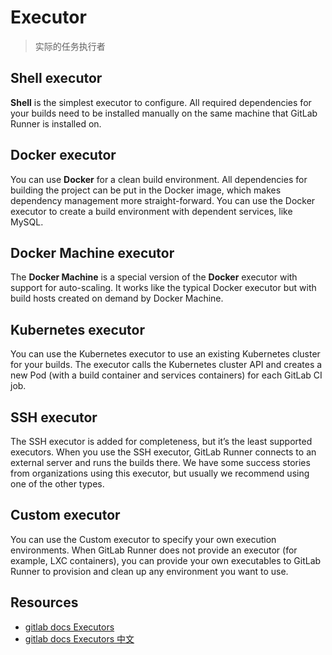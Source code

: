 # Executor

> 实际的任务执行者

## Shell executor

**Shell** is the simplest executor to configure. All required dependencies for your builds need to be installed manually on the same machine that GitLab Runner is installed on.

## Docker executor

You can use **Docker** for a clean build environment. All dependencies for building the project can be put in the Docker image, which makes dependency management more straight-forward. You can use the Docker executor to create a build environment with dependent services, like MySQL.

## Docker Machine executor
The **Docker Machine** is a special version of the **Docker** executor with support for auto-scaling. It works like the typical Docker executor but with build hosts created on demand by Docker Machine.

## Kubernetes executor
You can use the Kubernetes executor to use an existing Kubernetes cluster for your builds. The executor calls the Kubernetes cluster API and creates a new Pod (with a build container and services containers) for each GitLab CI job.

## SSH executor
The SSH executor is added for completeness, but it’s the least supported executors. When you use the SSH executor, GitLab Runner connects to an external server and runs the builds there. We have some success stories from organizations using this executor, but usually we recommend using one of the other types.

## Custom executor
You can use the Custom executor to specify your own execution environments. When GitLab Runner does not provide an executor (for example, LXC containers), you can provide your own executables to GitLab Runner to provision and clean up any environment you want to use.

## Resources

- [gitlab docs Executors](https://docs.gitlab.com/runner/executors/)
- [gitlab docs Executors 中文](https://docs.gitlab.cn/runner/executors/docker.html#docker-%E6%89%A7%E8%A1%8C%E5%99%A8)
